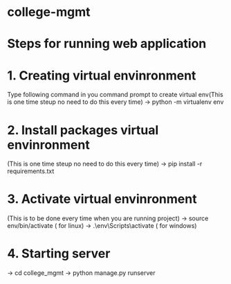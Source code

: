 # college-mgmt
# Steps for running web application

# 1. Creating virtual envinronment
Type following command in you command prompt to create virtual env(This is one time steup no need to do this every time)
-> python -m virtualenv env

# 2. Install packages virtual envinronment
(This is one time steup no need to do this every time)
-> pip install -r requirements.txt

# 3. Activate virtual envinronment
(This is to be done every time when you are running project)
-> source env/bin/activate ( for linux)
-> .\env\Scripts\activate ( for windows)

# 4. Starting server
-> cd college_mgmt
-> python manage.py runserver



